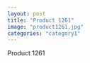 ```yaml
---
layout: post
title: "Product 1261"
image: "product1261.jpg"
categories: "category1"
---
```

Product 1261
